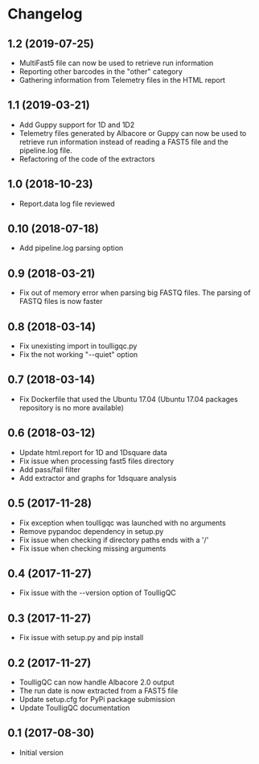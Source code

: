 # Changelog

## 1.2 (2019-07-25)
* MultiFast5 file can now be used to retrieve run information
* Reporting other barcodes in the "other" category
* Gathering information from Telemetry files in the HTML report

## 1.1 (2019-03-21)
* Add Guppy support for 1D and 1D2
* Telemetry files generated by Albacore or Guppy can now be used to retrieve run information instead of reading a FAST5 file and the pipeline.log file.
* Refactoring of the code of the extractors

## 1.0 (2018-10-23)
* Report.data log file reviewed

## 0.10 (2018-07-18)
* Add pipeline.log parsing option

## 0.9 (2018-03-21)
* Fix out of memory error when parsing big FASTQ files. The parsing of FASTQ files is now faster


## 0.8 (2018-03-14)
* Fix unexisting import in toulligqc.py
* Fix the not working "--quiet" option


## 0.7 (2018-03-14)
* Fix Dockerfile that used the Ubuntu 17.04 (Ubuntu 17.04 packages repository is no more available)


## 0.6 (2018-03-12)
* Update html.report for 1D and 1Dsquare data
* Fix issue when processing fast5 files directory
* Add pass/fail filter
* Add extractor and graphs for 1dsquare analysis


## 0.5 (2017-11-28)
* Fix exception when toulligqc was launched with no arguments
* Remove pypandoc dependency in setup.py
* Fix issue when checking if directory paths ends with a '/'
* Fix issue when checking missing arguments


## 0.4 (2017-11-27)
* Fix issue with the --version option of ToulligQC


## 0.3 (2017-11-27)
* Fix issue with setup.py and pip install


## 0.2 (2017-11-27)
* ToulligQC can now handle Albacore 2.0 output
* The run date is now extracted from a FAST5 file
* Update setup.cfg for PyPi package submission
* Update ToulligQC documentation


## 0.1 (2017-08-30)
* Initial version

